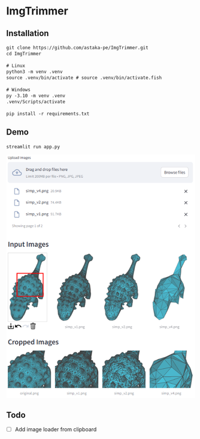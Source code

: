 # ImgTrimmer

## Installation

```
git clone https://github.com/astaka-pe/ImgTrimmer.git
cd ImgTrimmer

# Linux
python3 -m venv .venv
source .venv/bin/activate # source .venv/bin/activate.fish

# Windows
py -3.10 -m venv .venv
.venv/Scripts/activate

pip install -r requirements.txt
```

## Demo

```
streamlit run app.py
```

![Image](docs/demo.png)

## Todo

- [ ] Add image loader from clipboard
